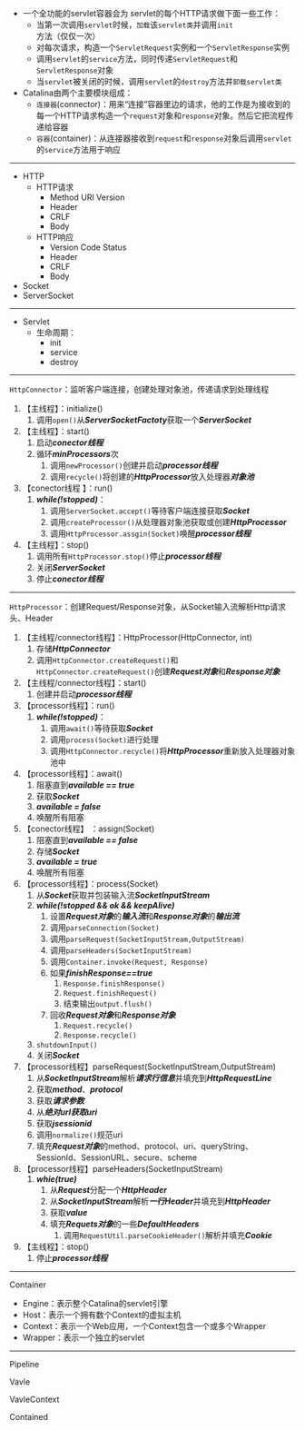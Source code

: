 * 一个全功能的servlet容器会为 servlet的每个HTTP请求做下面一些工作：
  * 当第一次调用`servlet`时候，`加载`该`servlet类`并调用`init`方法（仅仅一次）
  * 对每次请求，构造一个`ServletRequest`实例和一个`ServletResponse`实例
  * 调用`servlet`的`service`方法，同时传递`ServletRequest`和`ServletResponse`对象
  * 当`servlet`被关闭的时候，调用`servlet`的`destroy`方法并`卸载servlet类`
* Catalina由两个主要模块组成：
  * `连接器`(connector)：用来“连接”容器里边的请求，他的工作是为接收到的每一个HTTP请求构造一个`request`对象和`response`对象。然后它把流程传递给容器
  * `容器`(container)：从连接器接收到`request`和`response`对象后调用`servlet`的`service`方法用于响应

---

* HTTP
  * HTTP请求
    * Method URI Version
    * Header
    * CRLF
    * Body
  * HTTP响应
    * Version Code Status
    * Header
    * CRLF
    * Body
* Socket
* ServerSocket

---

* Servlet
  * 生命周期：
    * init
    * service
    * destroy


---

`HttpConnector`：监听客户端连接，创建处理对象池，传递请求到处理线程

1. 【主线程】：initialize()
   1. 调用`open()`从***ServerSocketFactoty***获取一个***ServerSocket***
2. 【主线程】：start()
   1. 启动***conector线程***
   2. 循环***minProcessors***次
      1. 调用`newProcessor()`创建并启动***processor线程***
      2. 调用`recycle()`将创建的***HttpProcessor***放入处理器***对象池***
3. 【conector线程 】：run()
   1. ***while(!stopped)***：
      1. 调用`ServerSocket.accept()`等待客户端连接获取***Socket***
      2. 调用`createProcessor()`从处理器对象池获取或创建***HttpProcessor***
      3. 调用`HttpProcessor.assgin(Socket)`唤醒***processor线程***
4. 【主线程】：stop()
   1. 调用所有`HttpProcessor.stop()`停止***processor线程***
   2. 关闭***ServerSocket***
   3. 停止***conector线程***

---

`HttpProcessor`：创建Request/Response对象，从Socket输入流解析Http请求头、Header

1. 【主线程/connector线程】：HttpProcessor(HttpConnector, int)
   1. 存储***HttpConnector***
   2. 调用`HttpConnector.createRequest()`和`HttpConnector.createRequest()`创建***Request对象***和***Response对象***
2. 【主线程/connector线程】：start()
   1. 创建并启动***processor线程***
3. 【processor线程】：run()
   1. ***while(!stopped)***：
      1. 调用`await()`等待获取***Socket***
      2. 调用`process(Socket)`进行处理
      3. 调用`HttpConnector.recycle()`将***HttpProcessor***重新放入处理器对象池中
4. 【processor线程】：await()
   1. 阻塞直到***available == true***
   2. 获取***Socket***
   3. ***available = false***
   4. 唤醒所有阻塞
5. 【conector线程】 ：assign(Socket)
   1. 阻塞直到***available == false***
   2. 存储***Socket***
   3. ***available = true***
   4. 唤醒所有阻塞
6. 【processor线程】：process(Socket)
   1. 从***Socket***获取并包装输入流***SocketInputStream***
   2. ***while(!stopped  && ok && keepAlive)***
      1. 设置***Request对象***的***输入流***和***Response对象***的***输出流***
      2. 调用`parseConnection(Socket)`
      3. 调用`parseRequest(SocketInputStream,OutputStream)`
      4. 调用`parseHeaders(SocketInputStream)`
      5. 调用`Container.invoke(Request, Response)`
      6. 如果***finishResponse==true***
         1. `Response.finishResponse()`
         2. `Request.finishRequest()`
         3. 结束输出`output.flush()`
      7. 回收***Request对象***和***Response对象***
         1. `Request.recycle()`
         2. `Response.recycle()`
   3. `shutdownInput()`
   4. 关闭***Socket***
7. 【processor线程】parseRequest(SocketInputStream,OutputStream)
   1. 从***SocketInputStream***解析***请求行信息***并填充到***HttpRequestLine***
   2. 获取***method***、***protocol***
   3. 获取***请求参数***
   4. 从***绝对url获取uri***
   5. 获取***jsessionid***
   6. 调用`normalize()`规范uri
   7. 填充***Request对象***的method、protocol、uri、queryString、SessionId、SessionURL、secure、scheme
8. 【processor线程】parseHeaders(SocketInputStream)
   1. ***whie(true)***
      1. 从***Request***分配一个***HttpHeader***
      2. 从***SocketInputStream***解析***一行Header***并填充到***HttpHeader***
      3. 获取***value***
      4. 填充***Requets对象***的一些***DefaultHeaders***
         1. 调用`RequestUtil.parseCookieHeader()`解析并填充***Cookie***
9. 【主线程】：stop()
   1. 停止***processor线程***

---

Container

* Engine：表示整个Catalina的servlet引擎
* Host：表示一个拥有数个Context的虚拟主机
* Context：表示一个Web应用，一个Context包含一个或多个Wrapper
* Wrapper：表示一个独立的servlet

---

Pipeline

Vavle

VavleContext

Contained

